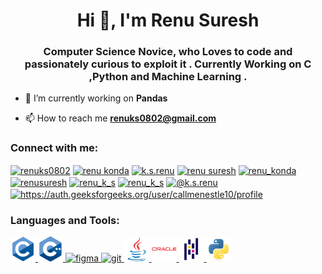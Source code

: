 <h1 align="center">Hi 👋, I'm Renu Suresh</h1>
<h3 align="center">Computer Science Novice, who Loves to code and passionately curious to exploit it . Currently Working on C ,Python and Machine Learning .</h3>

- 🔭 I’m currently working on **Pandas**

- 📫 How to reach me **renuks0802@gmail.com**

<h3 align="left">Connect with me:</h3>
<p align="left">
<a href="https://twitter.com/renuks0802" target="blank"><img align="center" src="https://raw.githubusercontent.com/rahuldkjain/github-profile-readme-generator/master/src/images/icons/Social/twitter.svg" alt="renuks0802" height="30" width="40" /></a>
<a href="https://linkedin.com/in/renu konda" target="blank"><img align="center" src="https://raw.githubusercontent.com/rahuldkjain/github-profile-readme-generator/master/src/images/icons/Social/linked-in-alt.svg" alt="renu konda" height="30" width="40" /></a>
<a href="https://kaggle.com/k.s.renu" target="blank"><img align="center" src="https://raw.githubusercontent.com/rahuldkjain/github-profile-readme-generator/master/src/images/icons/Social/kaggle.svg" alt="k.s.renu" height="30" width="40" /></a>
<a href="https://fb.com/renu suresh" target="blank"><img align="center" src="https://raw.githubusercontent.com/rahuldkjain/github-profile-readme-generator/master/src/images/icons/Social/facebook.svg" alt="renu suresh" height="30" width="40" /></a>
<a href="https://instagram.com/renu_konda" target="blank"><img align="center" src="https://raw.githubusercontent.com/rahuldkjain/github-profile-readme-generator/master/src/images/icons/Social/instagram.svg" alt="renu_konda" height="30" width="40" /></a>
<a href="https://www.codechef.com/users/renusuresh" target="blank"><img align="center" src="https://cdn.jsdelivr.net/npm/simple-icons@3.1.0/icons/codechef.svg" alt="renusuresh" height="30" width="40" /></a>
<a href="https://www.hackerrank.com/renu_k_s" target="blank"><img align="center" src="https://raw.githubusercontent.com/rahuldkjain/github-profile-readme-generator/master/src/images/icons/Social/hackerrank.svg" alt="renu_k_s" height="30" width="40" /></a>
<a href="https://www.leetcode.com/renu_k_s" target="blank"><img align="center" src="https://raw.githubusercontent.com/rahuldkjain/github-profile-readme-generator/master/src/images/icons/Social/leet-code.svg" alt="renu_k_s" height="30" width="40" /></a>
<a href="https://www.hackerearth.com/@k.s.renu" target="blank"><img align="center" src="https://raw.githubusercontent.com/rahuldkjain/github-profile-readme-generator/master/src/images/icons/Social/hackerearth.svg" alt="@k.s.renu" height="30" width="40" /></a>
<a href="https://auth.geeksforgeeks.org/user/https://auth.geeksforgeeks.org/user/callmenestle10/profile" target="blank"><img align="center" src="https://raw.githubusercontent.com/rahuldkjain/github-profile-readme-generator/master/src/images/icons/Social/geeks-for-geeks.svg" alt="https://auth.geeksforgeeks.org/user/callmenestle10/profile" height="30" width="40" /></a>
</p>

<h3 align="left">Languages and Tools:</h3>
<p align="left"> <a href="https://www.cprogramming.com/" target="_blank" rel="noreferrer"> <img src="https://raw.githubusercontent.com/devicons/devicon/master/icons/c/c-original.svg" alt="c" width="40" height="40"/> </a> <a href="https://www.w3schools.com/cpp/" target="_blank" rel="noreferrer"> <img src="https://raw.githubusercontent.com/devicons/devicon/master/icons/cplusplus/cplusplus-original.svg" alt="cplusplus" width="40" height="40"/> </a> <a href="https://www.figma.com/" target="_blank" rel="noreferrer"> <img src="https://www.vectorlogo.zone/logos/figma/figma-icon.svg" alt="figma" width="40" height="40"/> </a> <a href="https://git-scm.com/" target="_blank" rel="noreferrer"> <img src="https://www.vectorlogo.zone/logos/git-scm/git-scm-icon.svg" alt="git" width="40" height="40"/> </a> <a href="https://www.java.com" target="_blank" rel="noreferrer"> <img src="https://raw.githubusercontent.com/devicons/devicon/master/icons/java/java-original.svg" alt="java" width="40" height="40"/> </a> <a href="https://www.oracle.com/" target="_blank" rel="noreferrer"> <img src="https://raw.githubusercontent.com/devicons/devicon/master/icons/oracle/oracle-original.svg" alt="oracle" width="40" height="40"/> </a> <a href="https://pandas.pydata.org/" target="_blank" rel="noreferrer"> <img src="https://raw.githubusercontent.com/devicons/devicon/2ae2a900d2f041da66e950e4d48052658d850630/icons/pandas/pandas-original.svg" alt="pandas" width="40" height="40"/> </a> <a href="https://www.python.org" target="_blank" rel="noreferrer"> <img src="https://raw.githubusercontent.com/devicons/devicon/master/icons/python/python-original.svg" alt="python" width="40" height="40"/> </a> </p>
